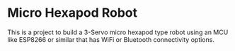 Micro Hexapod Robot
===================

This is a project to build a 3-Servo micro hexapod type robot using an MCU
like ESP8266 or similar that has WiFi or Bluetooth connectivity options.

